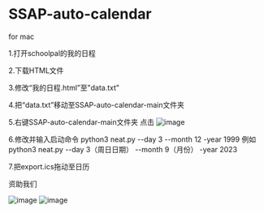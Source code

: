 # SSAP-auto-calendar


for mac

1.打开schoolpal的我的日程

2.下载HTML文件

3.修改“我的日程.html”至"data.txt"

4.把“data.txt”移动至SSAP-auto-calendar-main文件夹

5.右键SSAP-auto-calendar-main文件夹 点击
![image](https://github.com/05lpl/SSAP-auto-calendar/assets/91683680/f9e439f2-af54-46aa-ae8a-06db61d090d0)

6.修改并输入启动命令
python3 neat.py --day 3 --month 12 -year 1999
例如
python3 neat.py --day 3（周日日期） --month 9（月份） -year 2023


7.把export.ics拖动至日历


资助我们

![image](https://github.com/05lpl/SSAP-auto-calendar/assets/91683680/9fa9f057-416e-48a7-b1f9-dced29d5f95f)
![image](https://github.com/05lpl/SSAP-auto-calendar/assets/91683680/e4388870-e2e7-4902-b724-85b1e8f91766)


  
